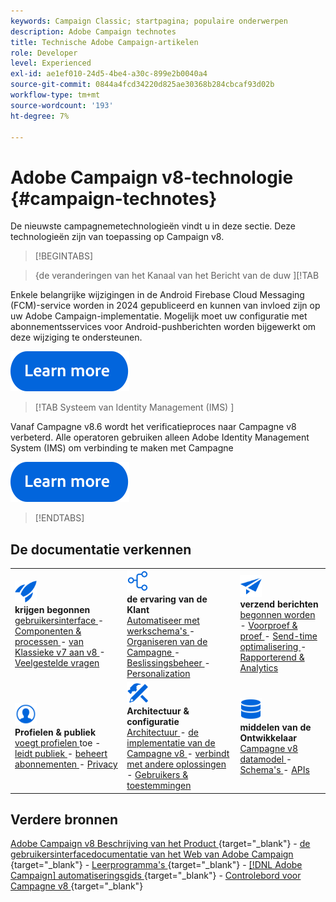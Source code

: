 ```yaml
---
keywords: Campaign Classic; startpagina; populaire onderwerpen
description: Adobe Campaign technotes
title: Technische Adobe Campaign-artikelen
role: Developer
level: Experienced
exl-id: ae1ef010-24d5-4be4-a30c-899e2b0040a4
source-git-commit: 0844a4fcd34220d825ae30368b284cbcaf93d02b
workflow-type: tm+mt
source-wordcount: '193'
ht-degree: 7%

---
```


# Adobe Campaign v8-technologie {#campaign-technotes}

De nieuwste campagnemetechnologieën vindt u in deze sectie. Deze technologieën zijn van toepassing op Campaign v8.

>[!BEGINTABS]

>{de veranderingen van het Kanaal van het Bericht van de duw ][!TAB 

Enkele belangrijke wijzigingen in de Android Firebase Cloud Messaging (FCM)-service worden in 2024 gepubliceerd en kunnen van invloed zijn op uw Adobe Campaign-implementatie. Mogelijk moet uw configuratie met abonnementsservices voor Android-pushberichten worden bijgewerkt om deze wijziging te ondersteunen.


[![afbeelding](../v8//assets/do-not-localize/learn-more-button.svg)](upgrades/push-technote.md)


>[!TAB  Systeem van Identity Management (IMS) ]

Vanaf Campagne v8.6 wordt het verificatieproces naar Campagne v8 verbeterd. Alle operatoren gebruiken alleen Adobe Identity Management System (IMS) om verbinding te maken met Campagne

[![afbeelding](../v8/assets/do-not-localize/learn-more-button.svg)](upgrades/migrate-users-to-ims.md)

>[!ENDTABS]

## De documentatie verkennen

<table style="table-layout:auto">
  <tr style="border: 0;">
    <td>
      <img src="../v8/assets/do-not-localize/icon-start.svg" width="35px">
    <br/>
      <strong> krijgen begonnen </strong><br/> <a href="../v8/start/campaign-ui.md"> gebruikersinterface </a> - <a href="../v8/start/ac-components.md"> Componenten &amp; processen </a> - <a href="../v8/start/v7-to-v8.md"> van Klassieke v7 aan v8 </a> - <a href="../v8/start/campaign-faq.md"> Veelgestelde vragen </a>
    </td>
    <td>
      <img src="../v8/assets/do-not-localize/icon-experience.svg" width="35px">
    <br/>
      <strong> de ervaring van de Klant </strong><br/> <a href="../automation/workflow/about-workflows.md" target="_blank"> Automatiseer met werkschema's </a> - <a href="../automation/campaigns/set-up-campaigns.md" target="_blank"> Organiseren van de Campagne </a> - <a href="../v8/interaction/interaction.md"> Beslissingsbeheer </a> - <a href="../v8/send/personalize.md"> Personalization </a>
    </td>
    <td>
      <img src="../v8/assets/do-not-localize/icon-send.svg" width="35px">
    <br/>
      <strong> verzend berichten </strong><br/> <a href="../v8/start/create-message.md"> begonnen worden </a> - <a href="../v8/send/preview-and-proof.md"> Voorproef &amp; proef </a> - <a href="../v8/send/predictive.md"> Send-time optimalisering </a> - <a href="../v8/reporting/gs-reporting.md"> Rapporterend &amp; Analytics </a>
    </td>
  </tr>
  <tr style="border: 0;">
    <td>
      <img src="../v8/assets/do-not-localize/icon_profile-audience.svg" width="35px">
    <br/>
      <strong> Profielen &amp; publiek </strong><br/> <a href="../v8/audiences/create-profiles.md"> voegt profielen </a> toe - <a href="../v8/audiences/create-audiences.md"> leidt publiek </a> - <a href="../v8/start/subscriptions.md"> beheert abonnementen </a> - <a href="../v8/start/privacy.md"> Privacy </a>
    </td>
    <td>
      <img src="../v8/assets/do-not-localize/icon-configure.svg" width="35px">
    <br/>
      <strong> Architectuur &amp; configuratie </strong><br/> <a href="../v8/architecture/architecture.md"> Architectuur </a> - <a href="../v8/start/implement.md"> de implementatie van de Campagne v8 </a> - <a href="../v8/connect/integration.md"> verbindt met andere oplossingen </a> - <a href="../v8/start/gs-permissions.md"> Gebruikers &amp; toestemmingen </a>
    </td>
    <td>
      <img src="../v8/assets/do-not-localize/icon-dev.svg" width="35px">
    <br/>
      <strong> middelen van de Ontwikkelaar </strong><br/> <a href="../v8/dev/datamodel.md"> Campagne v8 datamodel </a> - <a href="../v8/dev/schemas.md"> Schema's </a> - <a href="../v8/dev/api.md"> APIs </a>
    </td>
  </tr>
</table>

## Verdere bronnen

[ Adobe Campaign v8 Beschrijving van het Product ](https://helpx.adobe.com/nl/legal/product-descriptions/adobe-campaign-managed-cloud-services.html){target="_blank"} - [ de gebruikersinterfacedocumentatie van het Web van Adobe Campaign ](https://experienceleague.adobe.com/docs/campaign-web/v8/campaign-web-home.html){target="_blank"} - [ Leerprogramma&#39;s ](https://experienceleague.adobe.com/docs/campaign-learn/tutorials/overview.html){target="_blank"} - [[!DNL Adobe Campaign]  automatiseringsgids ](https://experienceleague.adobe.com/docs/campaign/automation/home.html){target="_blank"} - [ Controlebord voor Campagne v8 ](https://experienceleague.adobe.com/docs/control-panel/using/discover-control-panel/key-features.html?lang=nl){target="_blank"}

